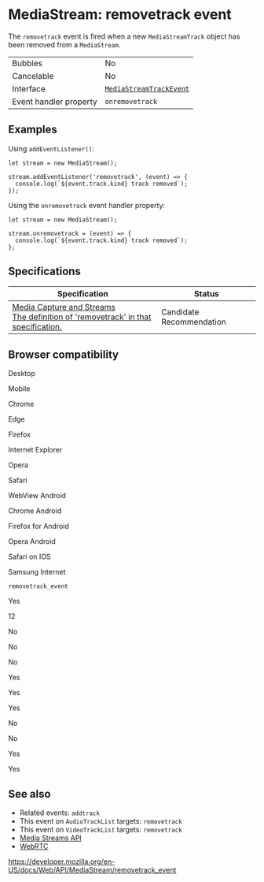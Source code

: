 # MediaStream: removetrack event

The `removetrack` event is fired when a new `MediaStreamTrack` object has been removed from a `MediaStream`.

<table><tbody><tr class="odd"><td>Bubbles</td><td>No</td></tr><tr class="even"><td>Cancelable</td><td>No</td></tr><tr class="odd"><td>Interface</td><td><a href="../mediastreamtrackevent"><code>MediaStreamTrackEvent</code></a></td></tr><tr class="even"><td>Event handler property</td><td><code>onremovetrack</code></td></tr></tbody></table>

## Examples

Using `addEventListener()`:

    let stream = new MediaStream();

    stream.addEventListener('removetrack', (event) => {
      console.log(`${event.track.kind} track removed`);
    });

Using the `onremovetrack` event handler property:

    let stream = new MediaStream();

    stream.onremovetrack = (event) => {
      console.log(`${event.track.kind} track removed`);
    };

## Specifications

<table><thead><tr class="header"><th>Specification</th><th>Status</th></tr></thead><tbody><tr class="odd"><td><a href="https://w3c.github.io/mediacapture-main/#event-mediastream-removetrack">Media Capture and Streams<br />
<span class="small">The definition of 'removetrack' in that specification.</span></a></td><td><span class="spec-cr">Candidate Recommendation</span></td></tr></tbody></table>

## Browser compatibility

Desktop

Mobile

Chrome

Edge

Firefox

Internet Explorer

Opera

Safari

WebView Android

Chrome Android

Firefox for Android

Opera Android

Safari on IOS

Samsung Internet

`removetrack_event`

Yes

12

No

No

No

Yes

Yes

Yes

No

No

Yes

Yes

## See also

- Related events: `addtrack`
- This event on `AudioTrackList` targets: `removetrack`
- This event on `VideoTrackList` targets: `removetrack`
- [Media Streams API](../media_streams_api)
- [WebRTC](../webrtc_api)

<a href="https://developer.mozilla.org/en-US/docs/Web/API/MediaStream/removetrack_event" class="_attribution-link">https://developer.mozilla.org/en-US/docs/Web/API/MediaStream/removetrack_event</a>
